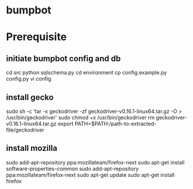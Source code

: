 # bumpbot

# Prerequisite

## initiate bumpbot config and db
cd src
python sqlschema.py
cd environment
cp config.example.py config.py
vi config

## install gecko
sudo sh -c 'tar -x geckodriver -zf geckodriver-v0.16.1-linux64.tar.gz -O > /usr/bin/geckodriver'
sudo chmod +x /usr/bin/geckodriver
rm geckodriver-v0.16.1-linux64.tar.gz
export PATH=$PATH:/path-to-extracted-file/geckodriver

## install mozilla
sudo add-apt-repository ppa:mozillateam/firefox-next
sudo apt-get install software-properties-common
sudo add-apt-repository ppa:mozillateam/firefox-next
sudo apt-get update
sudo apt-get install firefox